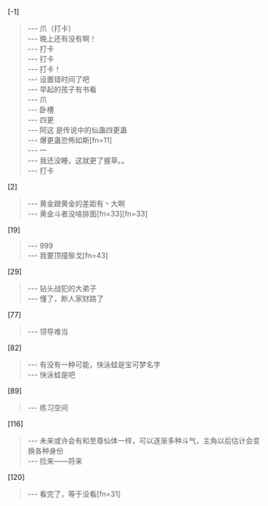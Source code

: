 
[-1] 
>--- 爪（打卡）<br>
>--- 晚上还有没有啊！<br>
>--- 打卡<br>
>--- 打卡<br>
>--- 打卡！<br>
>--- 设置错时间了吧<br>
>--- 早起的孩子有书看<br>
>--- 爪<br>
>--- 卧槽<br>
>--- 四更<br>
>--- 阿这  是传说中的仙蛊四更蛊<br>
>--- 爆更蛊恐怖如斯[fn=11]<br>
>--- 一<br>
>--- 我还没睡，这就更了握草。。<br>
>--- 打卡<br>

[2] 
>--- 黄金跟黄金的差距有丶大啊<br>
>--- 黄金斗者没啥排面[fn=33][fn=33]<br>

[19] 
>--- 999<br>
>--- 我要顶撞鬃戈[fn=43]<br>

[29] 
>--- 钻头战犯的大弟子<br>
>--- 懂了，断人家财路了<br>

[77] 
>--- 领导难当<br>

[82] 
>--- 有没有一种可能，快泳蛙是宝可梦名字<br>
>--- 快泳蛙是吧<br>

[89] 
>--- 练习空间<br>

[116] 
>--- 未来或许会有和至尊仙体一样，可以逐渐多种斗气，主角以后估计会变换各种身份<br>
>--- 捡来——将来<br>

[120] 
>--- 看完了，等于没看[fn=31]<br>
